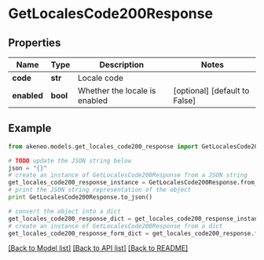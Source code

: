 # GetLocalesCode200Response


## Properties
Name | Type | Description | Notes
------------ | ------------- | ------------- | -------------
**code** | **str** | Locale code | 
**enabled** | **bool** | Whether the locale is enabled | [optional] [default to False]

## Example

```python
from akeneo.models.get_locales_code200_response import GetLocalesCode200Response

# TODO update the JSON string below
json = "{}"
# create an instance of GetLocalesCode200Response from a JSON string
get_locales_code200_response_instance = GetLocalesCode200Response.from_json(json)
# print the JSON string representation of the object
print GetLocalesCode200Response.to_json()

# convert the object into a dict
get_locales_code200_response_dict = get_locales_code200_response_instance.to_dict()
# create an instance of GetLocalesCode200Response from a dict
get_locales_code200_response_form_dict = get_locales_code200_response.from_dict(get_locales_code200_response_dict)
```
[[Back to Model list]](../README.md#documentation-for-models) [[Back to API list]](../README.md#documentation-for-api-endpoints) [[Back to README]](../README.md)



